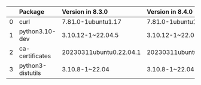 <!-- markdown-link-check-disable -->

|    | Package           | Version in 8.3.0        | Version in 8.4.0        | Status   |
|---:|:------------------|:------------------------|:------------------------|:---------|
|  0 | curl              | 7.81.0-1ubuntu1.17      | 7.81.0-1ubuntu1.18      | UPDATED  |
|  1 | python3.10-dev    | 3.10.12-1~22.04.5       | 3.10.12-1~22.04.6       | UPDATED  |
|  2 | ca-certificates   | 20230311ubuntu0.22.04.1 | 20230311ubuntu0.22.04.1 |          |
|  3 | python3-distutils | 3.10.8-1~22.04          | 3.10.8-1~22.04          |          |